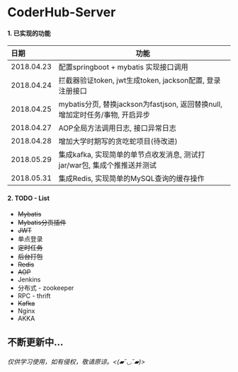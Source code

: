 # CoderHub-Server

#### 1. 已实现的功能


| 日期       | 功能                                                         |
| :--------- | ------------------------------------------------------------ |
| 2018.04.23 | 配置springboot + mybatis 实现接口调用                        |
| 2018.04.24 | 拦截器验证token, jwt生成token, jackson配置, 登录注册接口     |
| 2018.04.25 | mybatis分页, 替换jackson为fastjson, 返回替换null, 增加定时任务/事物, 开启异步 |
| 2018.04.27 | AOP全局方法调用日志, 接口异常日志                            |
| 2018.04.28 | 增加大学时期写的贪吃蛇项目(待改进)                           |
| 2018.05.29 | 集成kafka, 实现简单的单节点收发消息, 测试打jar/war包, 集成个推推送并测试 |
| 2018.05.31 | 集成Redis, 实现简单的MySQL查询的缓存操作                     |

#### 2. TODO - List

* ~~Mybatis~~
* ~~Mybatis分页插件~~
* ~~JWT~~
* 单点登录
* ~~定时任务~~
* ~~后台打包~~
* ~~Redis~~
* ~~AOP~~
* Jenkins
* 分布式 - zookeeper
* RPC - thrift
* ~~Kafka~~
* Nginx
* AKKA



## 不断更新中...

###### 仅供学习使用，如有侵权，敬请原谅。<(▰˘◡˘▰)>